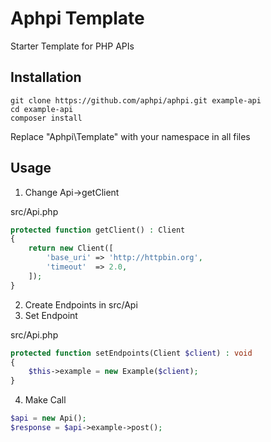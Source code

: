 # Aphpi Template

Starter Template for PHP APIs

## Installation

```
git clone https://github.com/aphpi/aphpi.git example-api
cd example-api
composer install
```

Replace "Aphpi\Template" with your namespace in all files

## Usage

1. Change Api->getClient

src/Api.php
```php
protected function getClient() : Client
{
    return new Client([        
        'base_uri' => 'http://httpbin.org',
        'timeout'  => 2.0,
    ]);
}
```

2. Create Endpoints in src/Api
3. Set Endpoint

src/Api.php
```php 
protected function setEndpoints(Client $client) : void
{
    $this->example = new Example($client);
}
```

4. Make Call

```php
$api = new Api();
$response = $api->example->post();
```
